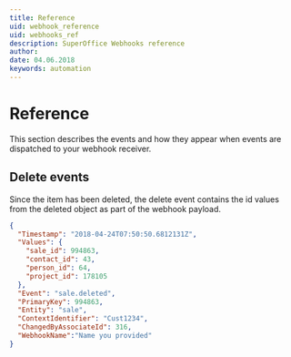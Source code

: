 ```yaml
---
title: Reference
uid: webhook_reference
uid: webhooks_ref
description: SuperOffice Webhooks reference
author:
date: 04.06.2018
keywords: automation
---
```


# Reference

This section describes the events and how they appear when events are dispatched to your
webhook receiver.

## Delete events

Since the item has been deleted, the delete event contains the id values from the deleted object as part of the webhook payload.

```json
{
  "Timestamp": "2018-04-24T07:50:50.6812131Z",
  "Values": {
    "sale_id": 994863,
    "contact_id": 43,
    "person_id": 64,
    "project_id": 178105
  },
  "Event": "sale.deleted",
  "PrimaryKey": 994863,
  "Entity": "sale",
  "ContextIdentifier": "Cust1234",
  "ChangedByAssociateId": 316,
  "WebhookName":"Name you provided"
}
```

<!-- See also: @Reference-WebAPI-REST-Webhook-Webhook -->
